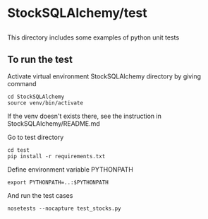# StockSQLAlchemy/test
## 

This directory includes some examples of python unit tests



## To run the test


Activate virtual environment StockSQLAlchemy directory by giving command

    cd StockSQLAlchemy
    source venv/bin/activate

If the venv doesn't exists there, see the instruction in StockSQLAlchemy/README.md 

Go to test directory

    cd test
    pip install -r requirements.txt

Define environment variable PYTHONPATH

    export PYTHONPATH=..:$PYTHONPATH

And run the test cases 

    nosetests --nocapture test_stocks.py    

